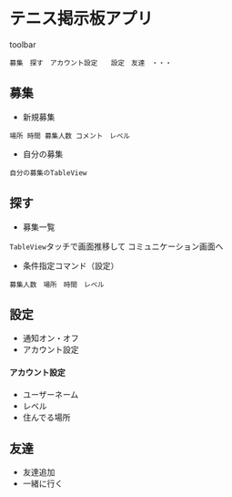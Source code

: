 # テニス掲示板アプリ
toolbar
```
募集　探す　アカウント設定　　設定　友達　・・・
```
## 募集
- 新規募集
```
場所 時間 募集人数 コメント　レベル
```
- 自分の募集
```
自分の募集のTableView
```
## 探す
- 募集一覧

`TableView`タッチで画面推移して
コミュニケーション画面へ

- 条件指定コマンド（設定）
```
募集人数　場所　時間　レベル
```
## 設定
- 通知オン・オフ
- アカウント設定
#### アカウント設定
- ユーザーネーム
- レベル
- 住んでる場所
## 友達
- 友達追加
- 一緒に行く
